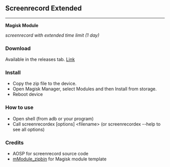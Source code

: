 ## Screenrecord Extended
----
**Magisk Module**

_screenrecord with extended time limit (1 day)_

### Download
Available in the releases tab. [Link](https://github.com/varavut/screenrecord_extended/releases)

### Install
- Copy the zip file to the device.
- Open Magisk Manager, select Modules and then Install from storage.
- Reboot device

### How to use
- Open shell (from adb or your program)
- Call screenrecordex \[options\] \<filename\> (or screenrecordex --help to see all options)

### Credits
- AOSP for screenrecord source code
- [mModule_zipbin](https://github.com/ipdev99/mModule_zipbin/blob/master/README.md) for Magisk module template